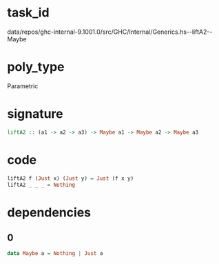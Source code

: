 
# task_id
data/repos/ghc-internal-9.1001.0/src/GHC/Internal/Generics.hs--liftA2--Maybe

# poly_type
Parametric

# signature
```haskell
liftA2 :: (a1 -> a2 -> a3) -> Maybe a1 -> Maybe a2 -> Maybe a3
```   

# code
```haskell
liftA2 f (Just x) (Just y) = Just (f x y)
liftA2 _ _ _ = Nothing
```

# dependencies
## 0
```haskell
data Maybe a = Nothing | Just a
```
